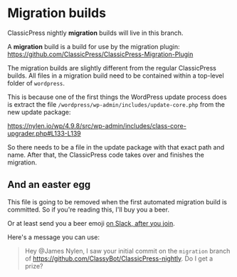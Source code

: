 # Migration builds

ClassicPress nightly **migration** builds will live in this branch.

A **migration** build is a build for use by the migration plugin:
https://github.com/ClassicPress/ClassicPress-Migration-Plugin

The migration builds are slightly different from the regular ClassicPress
builds.  All files in a migration build need to be contained within a top-level
folder of `wordpress`.

This is because one of the first things the WordPress update process does is
extract the file `/wordpress/wp-admin/includes/update-core.php` from the new
update package:

https://nylen.io/wp/4.9.8/src/wp-admin/includes/class-core-upgrader.php#L133-L139

So there needs to be a file in the update package with that exact path and
name.  After that, the ClassicPress code takes over and finishes the migration.

## And an easter egg

This file is going to be removed when the first automated migration build is
committed.  So if you're reading this, I'll buy you a beer.

Or at least send you a beer emoji
[on Slack, after you join](https://www.classicpress.net/get-involved/).

Here's a message you can use:

> Hey @James Nylen, I saw your initial commit on the `migration` branch of
> https://github.com/ClassyBot/ClassicPress-nightly.  Do I get a prize?
